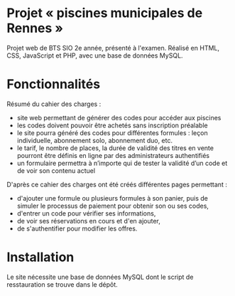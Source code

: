 # Projet « piscines municipales de Rennes »
Projet web de BTS SIO 2e année, présenté à l'examen. Réalisé en HTML, CSS, JavaScript et PHP, avec une base de données MySQL.

# Fonctionnalités
Résumé du cahier des charges :
- site web permettant de générer des codes pour accéder aux piscines
- les codes doivent pouvoir être achetés sans inscription préalable
- le site pourra généré des codes pour différentes formules : leçon individuelle, abonnement solo, abonnement duo, etc.
- le tarif, le nombre de places, la durée de validité des titres en vente pourront être définis en ligne par des administrateurs authentifiés
- un formulaire permettra à n’importe qui de tester la validité d’un code et de voir son contenu actuel

D'après ce cahier des charges ont été créés différentes pages permettant :
-	d'ajouter une formule ou plusieurs formules à son panier, puis de simuler le processus de paiement pour obtenir son ou ses codes,
-	d'entrer un code pour vérifier ses informations,
-	de voir ses réservations en cours et d'en ajouter,
-	de s'authentifier pour modifier les offres.

# Installation
Le site nécessite une base de données MySQL dont le script de resstauration se trouve dans le dépôt.
